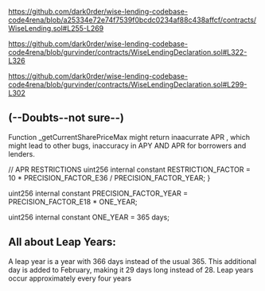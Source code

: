 
https://github.com/dark0rder/wise-lending-codebase-code4rena/blob/a25334e72e74f7539f0bcdc0234af88c438affcf/contracts/WiseLending.sol#L255-L269

https://github.com/dark0rder/wise-lending-codebase-code4rena/blob/gurvinder/contracts/WiseLendingDeclaration.sol#L322-L326

https://github.com/dark0rder/wise-lending-codebase-code4rena/blob/gurvinder/contracts/WiseLendingDeclaration.sol#L299-L302

## (--Doubts--not sure--)

Function _getCurrentSharePriceMax might return inaacurrate APR , which might lead to other bugs, inaccuracy in APY AND APR for borrowers and lenders.

  // APR RESTRICTIONS
    uint256 internal constant RESTRICTION_FACTOR = 10
        * PRECISION_FACTOR_E36
        / PRECISION_FACTOR_YEAR;
}

 uint256 internal constant PRECISION_FACTOR_YEAR = PRECISION_FACTOR_E18 * ONE_YEAR;
 
 uint256 internal constant ONE_YEAR = 365 days;



## All about Leap Years:
A leap year is a year with 366 days instead of the usual 365. This additional day is added to February, making it 29 days long instead of 28. Leap years occur approximately every four years
